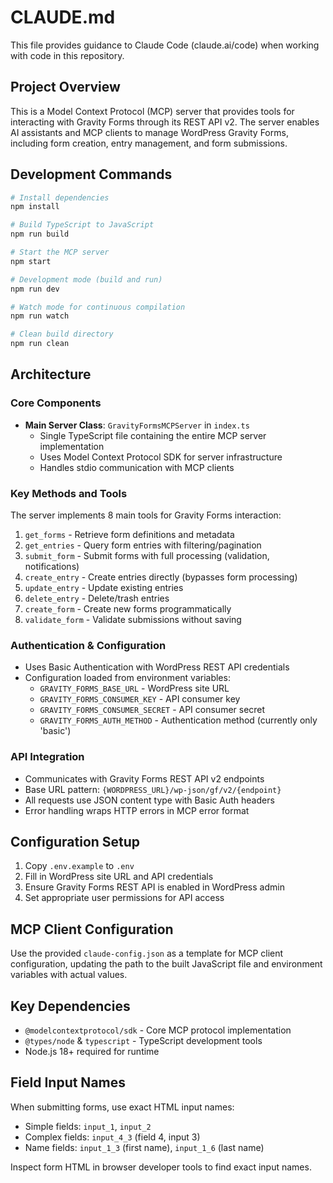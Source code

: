 # CLAUDE.md

This file provides guidance to Claude Code (claude.ai/code) when working with code in this repository.

## Project Overview

This is a Model Context Protocol (MCP) server that provides tools for interacting with Gravity Forms through its REST API v2. The server enables AI assistants and MCP clients to manage WordPress Gravity Forms, including form creation, entry management, and form submissions.

## Development Commands

```bash
# Install dependencies
npm install

# Build TypeScript to JavaScript
npm run build

# Start the MCP server
npm start

# Development mode (build and run)
npm run dev

# Watch mode for continuous compilation
npm run watch

# Clean build directory
npm run clean
```

## Architecture

### Core Components

- **Main Server Class**: `GravityFormsMCPServer` in `index.ts`
  - Single TypeScript file containing the entire MCP server implementation
  - Uses Model Context Protocol SDK for server infrastructure
  - Handles stdio communication with MCP clients

### Key Methods and Tools

The server implements 8 main tools for Gravity Forms interaction:

1. `get_forms` - Retrieve form definitions and metadata
2. `get_entries` - Query form entries with filtering/pagination  
3. `submit_form` - Submit forms with full processing (validation, notifications)
4. `create_entry` - Create entries directly (bypasses form processing)
5. `update_entry` - Update existing entries
6. `delete_entry` - Delete/trash entries
7. `create_form` - Create new forms programmatically
8. `validate_form` - Validate submissions without saving

### Authentication & Configuration

- Uses Basic Authentication with WordPress REST API credentials
- Configuration loaded from environment variables:
  - `GRAVITY_FORMS_BASE_URL` - WordPress site URL
  - `GRAVITY_FORMS_CONSUMER_KEY` - API consumer key
  - `GRAVITY_FORMS_CONSUMER_SECRET` - API consumer secret
  - `GRAVITY_FORMS_AUTH_METHOD` - Authentication method (currently only 'basic')

### API Integration

- Communicates with Gravity Forms REST API v2 endpoints
- Base URL pattern: `{WORDPRESS_URL}/wp-json/gf/v2/{endpoint}`
- All requests use JSON content type with Basic Auth headers
- Error handling wraps HTTP errors in MCP error format

## Configuration Setup

1. Copy `.env.example` to `.env`
2. Fill in WordPress site URL and API credentials
3. Ensure Gravity Forms REST API is enabled in WordPress admin
4. Set appropriate user permissions for API access

## MCP Client Configuration

Use the provided `claude-config.json` as a template for MCP client configuration, updating the path to the built JavaScript file and environment variables with actual values.

## Key Dependencies

- `@modelcontextprotocol/sdk` - Core MCP protocol implementation
- `@types/node` & `typescript` - TypeScript development tools
- Node.js 18+ required for runtime

## Field Input Names

When submitting forms, use exact HTML input names:
- Simple fields: `input_1`, `input_2`
- Complex fields: `input_4_3` (field 4, input 3)
- Name fields: `input_1_3` (first name), `input_1_6` (last name)

Inspect form HTML in browser developer tools to find exact input names.